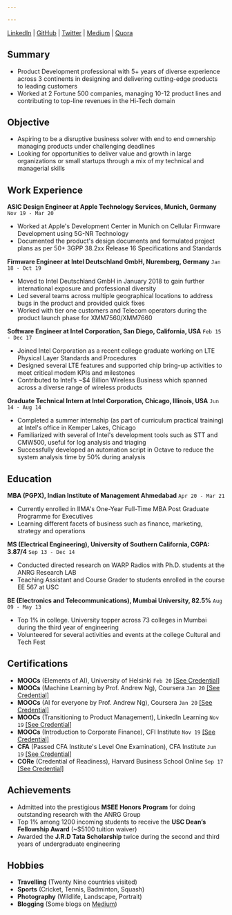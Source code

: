 ```yaml
---

---
```


<div id="webaddress">
 <a href="https://www.linkedin.com/in/krupeshved/">LinkedIn</a>
  | <a href="https://www.github.com/krupeshrved">GitHub</a>
    | <a href="https://twitter.com/krupesh_ved">Twitter</a>
      | <a href="https://medium.com/@krupeshved">Medium</a>
        | <a href="https://www.quora.com/profile/Krupesh-Rajesh-Ved">Quora</a>
</div>

## Summary

- Product Development professional with 5+ years of diverse experience across 3 continents in designing and delivering cutting-edge products to leading customers 
- Worked at 2 Fortune 500 companies, managing 10-12 product lines and contributing to top-line revenues in the Hi-Tech domain

## Objective

-  Aspiring to be a disruptive business solver with end to end ownership managing products under challenging deadlines
-  Looking for opportunities to deliver value and growth in large organizations or small startups through a mix of my technical and managerial skills

## Work Experience

  __ASIC Design Engineer at Apple Technology Services, Munich, Germany__ `Nov 19 - Mar 20`
  - Worked at Apple's Development Center in Munich on Cellular Firmware Development using 5G-NR Technology
  - Documented the product's design documents and formulated project plans as per 50+ 3GPP 38.2xx Release 16 Specifications and Standards
 
  __Firmware Engineer at Intel Deutschland GmbH, Nuremberg, Germany__  `Jan 18 - Oct 19`
  - Moved to Intel Deutschland GmbH in January 2018 to gain further international exposure and professional diversity
  - Led several teams across multiple geographical locations to address bugs in the product and provided quick fixes
  - Worked with tier one customers and Telecom operators during the product launch phase for XMM7560/XMM7660
  
  __Software Engineer at Intel Corporation, San Diego, California, USA__ `Feb 15 - Dec 17`
  - Joined Intel Corporation as a recent college graduate working on LTE Physical Layer Standards and Procedures
  - Designed several LTE features and supported chip bring-up activities to meet critical modem KPIs and milestones
  - Contributed to Intel’s ~$4 Billion Wireless Business which spanned across a diverse range of wireless products
  
  __Graduate Technical Intern at Intel Corporation, Chicago, Illinois, USA__ `Jun 14 - Aug 14`
  - Completed a summer internship (as part of curriculum practical training) at Intel's office in Kemper Lakes, Chicago 
  - Familiarized with several of Intel's development tools such as STT and CMW500, useful for log analysis and triaging
  - Successfully developed an automation script in Octave to reduce the system analysis time by 50% during analysis 
  
## Education

  __MBA (PGPX), Indian Institute of Management Ahmedabad__ `Apr 20 - Mar 21`
  - Currently enrolled in IIMA's One-Year Full-Time MBA Post Graduate Programme for Executives
  - Learning different facets of business such as finance, marketing, strategy and operations
 
  __MS (Electrical Engineering), University of Southern California, CGPA: 3.87/4__  `Sep 13 - Dec 14`
  - Conducted directed research on WARP Radios with Ph.D. students at the ANRG Research LAB
  - Teaching Assistant and Course Grader to students enrolled in the course EE 567 at USC
 
  __BE (Electronics and Telecommunications), Mumbai University, 82.5%__ `Aug 09 - May 13`
  - Top 1% in college. University topper across 73 colleges in Mumbai during the third year of engineering
  - Volunteered for several activities and events at the college Cultural and Tech Fest 


## Certifications
  - __MOOCs__ (Elements of AI), University of Helsinki `Feb 20`
 <a href="https://certificates.mooc.fi/validate/7x7y1zflma8">[See Credential]</a>
  - __MOOCs__ (Machine Learning by Prof. Andrew Ng), Coursera `Jan 20`
 <a href="https://www.coursera.org/account/accomplishments/verify/73M49QBYXT54">[See Credential]</a>
   - __MOOCs__ (AI for everyone by Prof. Andrew Ng), Coursera `Jan 20`
 <a href="https://www.coursera.org/account/accomplishments/verify/NBWNQCT4B6Q7">[See Credential]</a>
  - __MOOCs__ (Transitioning to Product Management), LinkedIn Learning `Nov 19`
 <a href="https://www.linkedin.com/learning/transitioning-to-product-management">[See Credential]</a>
   - __MOOCs__ (Introduction to Corporate Finance), CFI Institute `Nov 19`
 <a href="https://www.credential.net/cdb6ee0e-45f8-4c02-9db3-e6b73a8a5cf5">[See Credential]</a>
  - __CFA__ (Passed CFA Institute's Level One Examination), CFA Institute `Jun 19`
 <a href="https://basno.com/nw2ze8h6">[See Credential]</a>
  - __CORe__ (Credential of Readiness), Harvard Business School Online `Sep 17`
 <a href="https://online.hbs.edu/courses/core/">[See Credential]</a>

## Achievements
  
  - Admitted into the prestigious __MSEE Honors Program__ for doing outstanding research with the ANRG Group
  - Top 1% among 1200 incoming students to receive the __USC Dean’s Fellowship Award__ (~$5100 tuition waiver)
  - Awarded the __J.R.D Tata Scholarship__ twice during the second and third years of undergraduate engineering
  
 
## Hobbies

- __Travelling__ (Twenty Nine countries visited)
- __Sports__ (Cricket, Tennis, Badminton, Squash)
- __Photography__ (Wildlife, Landscape, Portrait)
- __Blogging__ (Some blogs on <a href="https://medium.com/me/stories/public">Medium</a>)

<!-- ### Footer

Last updated: Mar 2020 -->


